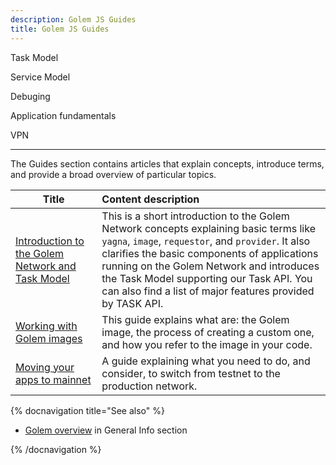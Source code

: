 ```yaml
---
description: Golem JS Guides
title: Golem JS Guides
---
```




Task Model

Service Model

Debuging

Application fundamentals

VPN

-----


The Guides section contains articles that explain concepts, introduce terms, and provide a broad overview of particular topics.

|Title                  |   Content  description  |
|-----------------------|:----------------------------------------|
|[Introduction to the Golem Network and Task Model](/docs/creators/javascript/guides/task-model) | This is a short introduction to the Golem Network concepts explaining basic terms like `yagna`, `image`, `requestor`, and `provider`. It also clarifies the basic components of applications running on the Golem Network and introduces the Task Model supporting our Task API. You can also find a list of major features provided by TASK API. |
|[Working with Golem images](/docs/creators/javascript/guides/golem-images)   | This guide explains what are: the Golem image, the process of creating a custom one, and how you refer to the image in your code.    |
|[Moving your apps to mainnet](/docs/creators/javascript/guides/switching-to-mainnet) | A guide explaining what you need to do, and consider, to switch from testnet to the production network. |


{% docnavigation title="See also" %}

- [Golem overview](/docs/golem/overview) in General Info section

{% /docnavigation %}